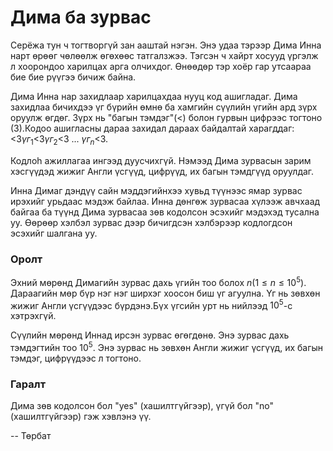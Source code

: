 Дима ба зурвас
==============
Серёжа тун ч тогтворгүй зан ааштай нэгэн. Энэ удаа тэрээр Дима Инна нарт өрөөг чөлөөлж өгөхөөс татгалзжээ. Тэгсэн ч хайрт хосууд үргэлж л хоорондоо харилцах арга олчихдог. Өнөөдөр тэр хоёр гар утсаараа бие бие рүүгээ бичиж байна.

Дима Инна нар захидлаар харилцахдаа нууц код ашигладаг. Дима захидлаа бичихдээ үг бүрийн өмнө ба хамгийн сүүлийн үгийн ард зүрх оруулж өгдөг. Зүрх нь "багын тэмдэг"(<) болон гурвын цифрээс тогтоно (3).Кодоо ашигласны дараа захидал дараах байдалтай харагддаг: <3$үг_1$<3$үг_2$<3 ... $үг_n$<3.

Кодлоh ажиллагаа ингээд дуусчихгүй. Нэмээд Дима зурвасын зарим хэсгүүдэд жижиг Англи үсгүүд, цифрүүд, их багын тэмдгүүд оруулдаг.

Инна Димаг дэндүү сайн мэддэгийнхээ хувьд түүнээс ямар зурвас ирэхийг урьдаас мэдэж байлаа. Инна дөнгөж зурвасаа хүлээж авчхаад байгаа ба түүнд Дима зурвасаа зөв кодолсон эсэхийг мэдэхэд тусална уу. Өөрөөр хэлбэл зурвас дээр бичигдсэн хэлбэрээр кодлогдсон эсэхийг шалгана уу.

### Оролт

Эхний мөрөнд Димагийн зурвас дахь үгийн тоо болох $n (1\le n\le 10^5)$. Дараагийн мөр бүр нэг нэг ширхэг хоосон биш үг агуулна. Үг нь зөвхөн жижиг Англи үсгүүдээс бүрдэнэ.Бүх үгсийн урт нь нийлээд  $10^5$-с хэтрэхгүй.

Сүүлийн мөрөнд Иннад ирсэн зурвас өгөгдөнө. Энэ зурвас дахь тэмдэгтийн тоо $10^5$. Энэ зурвас нь зөвхөн Англи жижиг үсгүүд, их багын тэмдэг, цифрүүдээс л тогтоно.

### Гаралт

Дима зөв кодолсон бол "yes" (хашилтгүйгээр), үгүй бол "no" (хашилтгүйгээр) гэж хэвлэнэ үү.

-- Төрбат
